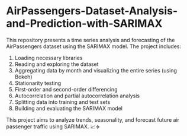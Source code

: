 # AirPassengers-Dataset-Analysis-and-Prediction-with-SARIMAX

This repository presents a time series analysis and forecasting of the AirPassengers dataset using the SARIMAX model. The project includes:

1. Loading necessary libraries
2. Reading and exploring the dataset
3. Aggregating data by month and visualizing the entire series (using Bokeh)
4. Stationarity testing
5. First-order and second-order differencing
6. Autocorrelation and partial autocorrelation analysis
7. Splitting data into training and test sets
8. Building and evaluating the SARIMAX model

This project aims to analyze trends, seasonality, and forecast future air passenger traffic using SARIMAX. 📈✈️

